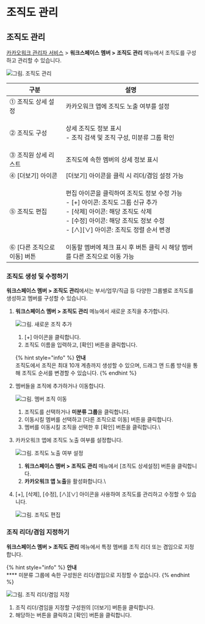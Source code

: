 # 조직도 관리

## 조직도 관리

[카카오워크 관리자 서비스](https://admin.kakaowork.com/) > **워크스페이스 멤버 > 조직도 관리** 메뉴에서 조직도를 구성하고 관리할 수 있습니다.

![그림. 조직도 관리](https://s3-us-west-2.amazonaws.com/secure.notion-static.com/93756a89-db3b-46fe-8df3-225979165cc3/Untitled.png)

| 구분                 | 설명                                                                                                                                             |
| ------------------ | ---------------------------------------------------------------------------------------------------------------------------------------------- |
| ⓵ 조직도 상세 설정        | 카카오워크 앱에 조직도 노출 여부를 설정                                                                                                                         |
| ⓶ 조직도 구성           | <p>상세 조직도 정보 표시<br>- 조직 검색 및 조직 구성, 미분류 그룹 확인</p>                                                                                              |
| ⓷ 조직원 상세 리스트       | 조직도에 속한 멤버의 상세 정보 표시                                                                                                                           |
| ⓸ \[더보기] 아이콘       | \[더보기] 아이콘을 클릭 시 리더/겸임 설정 가능                                                                                                                   |
| ⓹ 조직도 편집           | <p>편집 아이콘을 클릭하여 조직도 정보 수정 가능<br>- [+] 아이콘: 조직도 그룹 신규 추가<br>- [삭제] 아이콘: 해당 조직도 삭제<br>- [수정] 아이콘: 해당 조직도 정보 수정<br>- [∧][∨] 아이콘: 조직도 정렬 순서 변경</p> |
| ⓺ \[다른 조직으로 이동] 버튼 | 이동할 멤버에 체크 표시 후 버튼 클릭 시 해당 멤버를 다른 조직으로 이동 가능                                                                                                   |

### 조직도 생성 및 수정하기

**워크스페이스 멤버 > 조직도 관리**에서는 부서/업무/직급 등 다양한 그룹별로 조직도를 생성하고 멤버를 구성할 수 있습니다.

1.  **워크스페이스 멤버 > 조직도 관리** 메뉴에서 새로운 조직을 추가합니다.

    ![그림. 새로운 조직 추가](https://s3-us-west-2.amazonaws.com/secure.notion-static.com/46caf885-3bf4-4834-b565-59679e3881f3/Untitled.png)

    1. \[+] 아이콘을 클릭합니다.
    2. 조직도 이름을 입력하고, \[확인] 버튼을 클릭합니다.

    {% hint style="info" %}
    **안내**<br>조직도에서 조직은 최대 10개 계층까지 생성할 수 있으며, 드래그 앤 드롭 방식을 통해 조직도 순서를 변경할 수 있습니다.
    {% endhint %}
2.  멤버들을 조직에 추가하거나 이동합니다.

    ![그림. 멤버 조직 이동](https://s3-us-west-2.amazonaws.com/secure.notion-static.com/ee3232e1-b971-4466-b15c-10c8473fe484/Untitled.png)

    1. 조직도를 선택하거나 **미분류 그룹**을 클릭합니다.
    2. 이동시킬 멤버를 선택하고 \[다른 조직으로 이동] 버튼을 클릭합니다.
    3. 멤버를 이동시킬 조직을 선택한 후 \[확인] 버튼을 클릭합니다.\

3.  카카오워크 앱에 조직도 노출 여부를 설정합니다.

    ![그림. 조직도 노출 여부 설정](https://s3-us-west-2.amazonaws.com/secure.notion-static.com/52603bfe-fb31-4e27-8671-6449a2bede3b/Untitled.png)

    1. **워크스페이스 멤버 > 조직도 관리** 메뉴에서 \[조직도 상세설정] 버튼을 클릭합니다.
    2. **카카오워크 앱 노출**을 활성화합니다.\

4.  \[+], \[삭제], \[수정], \[∧]\[∨] 아이콘을 사용하여 조직도를 관리하고 수정할 수 있습니다.

    ![그림. 조직도 편집](https://s3-us-west-2.amazonaws.com/secure.notion-static.com/d8a588ff-92b1-4601-a8c6-64c1c10d2127/Untitled.png)

### 조직 리더/겸임 지정하기

**워크스페이스 멤버 > 조직도 관리** 메뉴에서 특정 멤버를 조직 리더 또는 겸임으로 지정합니다.

{% hint style="info" %}
**안내**\
**** 미분류 그룹에 속한 구성원은 리더/겸임으로 지정할 수 없습니다.
{% endhint %}

![그림. 조직 리더/겸임 지정](https://s3-us-west-2.amazonaws.com/secure.notion-static.com/075dc8b3-fdf3-4f73-822c-4a43bd1aaebf/Untitled.png)

1. 조직 리더/겸임을 지정할 구성원의 \[더보기] 버튼을 클릭합니다.
2. 해당하는 버튼을 클릭하고 \[확인] 버튼을 클릭합니다.
